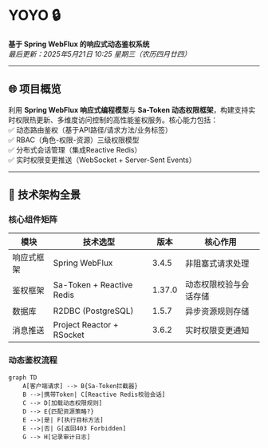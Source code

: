 # YOYO 🔒  
**基于 Spring WebFlux 的响应式动态鉴权系统**  
*最后更新：2025年5月21日 10:25 星期三（农历四月廿四）*  
 
---
 
## 🌐 项目概览  
利用 **Spring WebFlux 响应式编程模型**与 **Sa-Token 动态权限框架**，构建支持实时权限热更新、多维度访问控制的高性能鉴权服务。核心能力包括：  
✅ 动态路由鉴权（基于API路径/请求方法/业务标签）  
✅ RBAC（角色-权限-资源）三级权限模型  
✅ 分布式会话管理（集成Reactive Redis）  
✅ 实时权限变更推送（WebSocket + Server-Sent Events）  
 
---
 
## 🧩 技术架构全景  
### **核心组件矩阵**  
| 模块               | 技术选型                             | 版本     | 核心作用                  |  
|--------------------|------------------------------------|--------|-------------------------|  
| 响应式框架         | Spring WebFlux                    | 3.4.5  | 非阻塞式请求处理           |  
| 鉴权框架          | Sa-Token + Reactive Redis         | 1.37.0 | 动态权限校验与会话存储      |  
| 数据库            | R2DBC (PostgreSQL)                | 1.5.7  | 异步资源规则存储           |  
| 消息推送          | Project Reactor + RSocket         | 3.6.2  | 实时权限变更通知           |  
 
### **动态鉴权流程**  
```mermaid  
graph TD  
    A[客户端请求] --> B{Sa-Token拦截器}  
    B -->|携带Token| C[Reactive Redis校验会话]  
    C --> D[加载动态权限规则]  
    D --> E{匹配资源策略?}  
    E -->|是| F[执行目标方法]  
    E -->|否| G[返回403 Forbidden]  
    G --> H[记录审计日志]  
